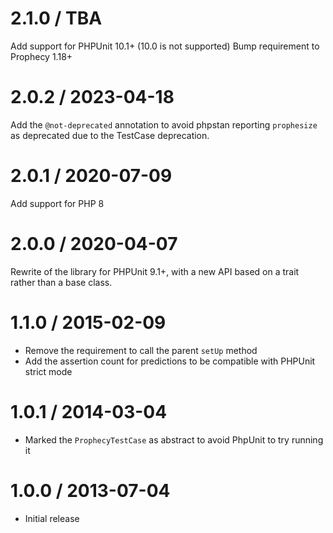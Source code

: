 # 2.1.0 / TBA

Add support for PHPUnit 10.1+ (10.0 is not supported)
Bump requirement to Prophecy 1.18+

# 2.0.2 / 2023-04-18

Add the `@not-deprecated` annotation to avoid phpstan reporting `prophesize` as deprecated due to the TestCase deprecation.

# 2.0.1 / 2020-07-09

Add support for PHP 8

# 2.0.0 / 2020-04-07

Rewrite of the library for PHPUnit 9.1+, with a new API based on a trait rather than a base class.

1.1.0 / 2015-02-09
==================

* Remove the requirement to call the parent ``setUp`` method
* Add the assertion count for predictions to be compatible with PHPUnit strict mode

1.0.1 / 2014-03-04
==================

* Marked the ``ProphecyTestCase`` as abstract to avoid PhpUnit to try running it

1.0.0 / 2013-07-04
==================

* Initial release

